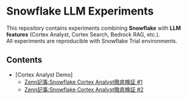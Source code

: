 # Snowflake LLM Experiments

This repository contains experiments combining **Snowflake** with **LLM features** (Cortex Analyst, Cortex Search, Bedrock RAG, etc.).  
All experiments are reproducible with Snowflake Trial environments.

## Contents
- [Cortex Analyst Demo]
  - [Zenn記事:Snowflake Cortex Analyst徹底検証 #1](https://zenn.dev/nttdata_tech/articles/b7e27f17e348a7)
  - [Zenn記事:Snowflake Cortex Analyst徹底検証 #2](hhttps://zenn.dev/nttdata_tech/articles/305a605eac9f61)
